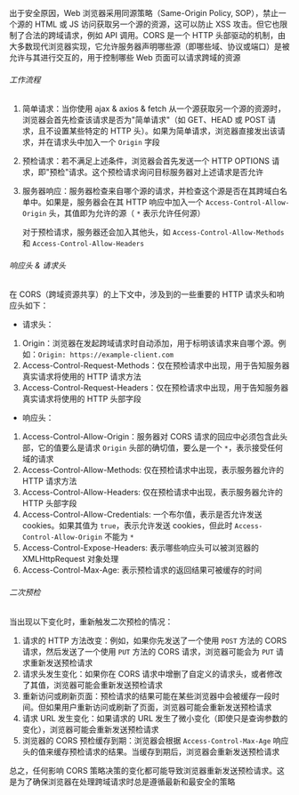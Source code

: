 出于安全原因，Web 浏览器采用同源策略（Same-Origin Policy, SOP），禁止一个源的 HTML 或 JS 访问获取另一个源的资源，这可以防止 XSS 攻击。但它也限制了合法的跨域请求，例如 API 调用。CORS 是一个 HTTP 头部驱动的机制，由大多数现代浏览器实现，它允许服务器声明哪些源（即哪些域、协议或端口）是被允许与其进行交互的，用于控制哪些 Web 页面可以请求跨域的资源

###### 工作流程

1. 简单请求：当你使用 ajax & axios & fetch 从一个源获取另一个源的资源时，浏览器会首先检查该请求是否为"简单请求"（如 GET、HEAD 或 POST 请求，且不设置某些特定的 HTTP 头）。如果为简单请求，浏览器直接发出该请求，并在请求头中加入一个 `Origin` 字段

2. 预检请求：若不满足上述条件，浏览器会首先发送一个 HTTP OPTIONS 请求，即"预检"请求。这个预检请求询问目标服务器对上述请求是否允许

3. 服务器响应：服务器检查来自哪个源的请求，并检查这个源是否在其跨域白名单中。如果是，服务器会在其 HTTP 响应中加入一个 `Access-Control-Allow-Origin` 头，其值即为允许的源（ `*` 表示允许任何源）

   对于预检请求，服务器还会加入其他头，如 `Access-Control-Allow-Methods` 和 `Access-Control-Allow-Headers`

###### 响应头 & 请求头

在 CORS（跨域资源共享）的上下文中，涉及到的一些重要的 HTTP 请求头和响应头如下：

- 请求头：

1. Origin：浏览器在发起跨域请求时自动添加，用于标明该请求来自哪个源。例如：`Origin: https://example-client.com`
2. Access-Control-Request-Methods：仅在预检请求中出现，用于告知服务器真实请求将使用的 HTTP 请求方法
3. Access-Control-Request-Headers：仅在预检请求中出现，用于告知服务器真实请求将使用的 HTTP 头部字段

- 响应头：

1. Access-Control-Allow-Origin：服务器对 CORS 请求的回应中必须包含此头部，它的值要么是请求 `Origin` 头部的确切值，要么是一个 `*`，表示接受任何域的请求
2. Access-Control-Allow-Methods: 仅在预检请求中出现，表示服务器允许的 HTTP 请求方法
3. Access-Control-Allow-Headers: 仅在预检请求中出现，表示服务器允许的 HTTP 头部字段
4. Access-Control-Allow-Credentials: 一个布尔值，表示是否允许发送 cookies。如果其值为 `true`，表示允许发送 cookies，但此时 `Access-Control-Allow-Origin` 不能为 `*`
5. Access-Control-Expose-Headers: 表示哪些响应头可以被浏览器的 XMLHttpRequest 对象处理
6. Access-Control-Max-Age: 表示预检请求的返回结果可被缓存的时间

###### 二次预检

当出现以下变化时，重新触发二次预检的情况：

1. 请求的 HTTP 方法改变：例如，如果你先发送了一个使用 `POST` 方法的 CORS 请求，然后发送了一个使用 `PUT` 方法的 CORS 请求，浏览器可能会为 `PUT` 请求重新发送预检请求
2. 请求头发生变化：如果你在 CORS 请求中增删了自定义的请求头，或者修改了其值，浏览器可能会重新发送预检请求
3. 重新访问或刷新页面：预检请求的结果可能在某些浏览器中会被缓存一段时间。但如果用户重新访问或刷新了页面，浏览器可能会重新发送预检请求
4. 请求 URL 发生变化：如果请求的 URL 发生了微小变化（即使只是查询参数的变化），浏览器可能会重新发送预检请求
5. 浏览器的 CORS 预检缓存到期：浏览器会根据 `Access-Control-Max-Age` 响应头的值来缓存预检请求的结果。当缓存到期后，浏览器会重新发送预检请求

总之，任何影响 CORS 策略决策的变化都可能导致浏览器重新发送预检请求。这是为了确保浏览器在处理跨域请求时总是遵循最新和最安全的策略
